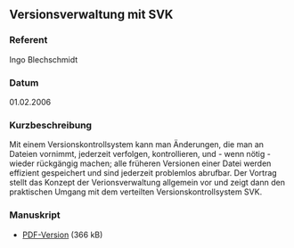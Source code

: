 ## Versionsverwaltung mit SVK


### Referent
Ingo Blechschmidt

### Datum
01.02.2006

### Kurzbeschreibung
Mit einem Versionskontrollsystem kann man Änderungen, die man an Dateien
vornimmt, jederzeit verfolgen, kontrollieren, und - wenn nötig - wieder
rückgängig machen; alle früheren Versionen einer Datei werden effizient
gespeichert und sind jederzeit problemlos abrufbar. Der Vortrag stellt das
Konzept der Verionsverwaltung allgemein vor und zeigt dann den praktischen
Umgang mit dem verteilten Versionskontrollsystem SVK.


### Manuskript

* [PDF-Version](/download/Vortraege/SVK.pdf) (366 kB)
